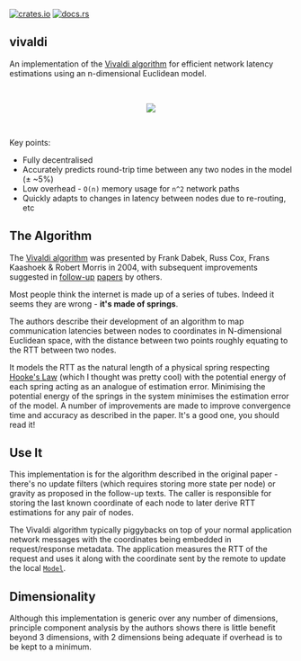 [![crates.io](https://img.shields.io/crates/v/vivaldi.svg)](https://crates.io/crates/vivaldi)
[![docs.rs](https://docs.rs/vivaldi/badge.svg)](https://docs.rs/vivaldi)

## vivaldi

An implementation of the [Vivaldi algorithm] for efficient network latency
estimations using an n-dimensional Euclidean model.

<br />
<p align="center">
	<img src="https://assets.itsallbroken.com/github/vivaldi.gif">
</p>
<br />

Key points:
* Fully decentralised
* Accurately predicts round-trip time between any two nodes in the model (± ~5%)
* Low overhead - `O(n)` memory usage for `n^2` network paths
* Quickly adapts to changes in latency between nodes due to re-routing, etc

## The Algorithm

The [Vivaldi algorithm] was presented by Frank Dabek, Russ Cox, Frans Kaashoek &
Robert Morris in 2004, with subsequent improvements suggested in [follow-up]
[papers] by others. 

Most people think the internet is made up of a series of tubes. Indeed it seems
they are wrong - **it's made of springs**.

The authors describe their development of an algorithm to map communication
latencies between nodes to coordinates in N-dimensional Euclidean space, with
the distance between two points roughly equating to the RTT between two nodes.

It models the RTT as the natural length of a physical spring respecting [Hooke's
Law] (which I thought was pretty cool) with the potential energy of each spring
acting as an analogue of estimation error. Minimising the potential energy of
the springs in the system minimises the estimation error of the model. A number
of improvements are made to improve convergence time and accuracy as described
in the paper. It's a good one, you should read it!

## Use It

This implementation is for the algorithm described in the original paper -
there's no update filters (which requires storing more state per node) or
gravity as proposed in the follow-up texts. The caller is responsible for
storing the last known coordinate of each node to later derive RTT estimations
for any pair of nodes.

The Vivaldi algorithm typically piggybacks on top of your normal application
network messages with the coordinates being embedded in request/response
metadata. The application measures the RTT of the request and uses it along with
the coordinate sent by the remote to update the local [`Model`].

## Dimensionality

Although this implementation is generic over any number of dimensions, principle
component analysis by the authors shows there is little benefit beyond 3
dimensions, with 2 dimensions being adequate if overhead is to be kept to a
minimum.

[follow-up]:
https://www.usenix.org/legacy/events/nsdi07/tech/full_papers/ledlie/ledlie_html/index_save.html
[papers]:
https://domino.research.ibm.com/library/cyberdig.nsf/papers/492D147FCCEA752C8525768F00535D8A
[Hooke's Law]: https://en.wikipedia.org/wiki/Hooke%27s_law
[Vivaldi algorithm]: https://pdos.csail.mit.edu/papers/vivaldi:sigcomm/paper.pdf
[`Model`]: (crate::model::Model)
